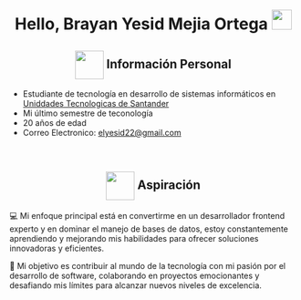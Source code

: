 
<h1 align="center"><b> Hello, Brayan Yesid Mejia Ortega </b><img src="https://media.giphy.com/media/hvRJCLFzcasrR4ia7z/giphy.gif" width="35"></h1>

## <div align="center"> <picture align="center" ><img src = "https://github.com/7oSkaaa/7oSkaaa/blob/main/Images/about_me.gif?raw=true" width = 50px align="center"> </picture> Información Personal </div>

* Estudiante de tecnología en desarrollo de sistemas informáticos en [Uniddades Tecnologicas de Santander](https://www.uts.edu.co/sitio/)
* Mi último semestre de teconología
* 20 años de edad
* Correo Electronico: elyesid22@gmail.com
<br>

## <div align="center"> <picture align="center" ><img src = "https://github.com/7oSkaaa/7oSkaaa/blob/main/Images/about_me.gif?raw=true" width = 50px align="center"> </picture> Aspiración </div>

💻 Mi enfoque principal está en convertirme en un desarrollador frontend experto y en dominar el manejo de bases de datos,
estoy constantemente aprendiendo y mejorando mis habilidades para ofrecer soluciones innovadoras y eficientes.

🌟 Mi objetivo es contribuir al mundo de la tecnología con mi pasión por el desarrollo de software, colaborando en proyectos emocionantes 
y desafiando mis límites para alcanzar nuevos niveles de excelencia.

